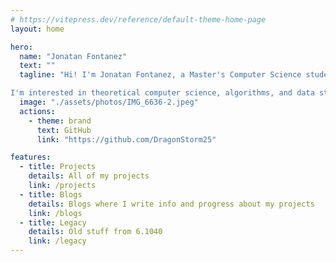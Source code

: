 ```yaml
---
# https://vitepress.dev/reference/default-theme-home-page
layout: home

hero:
  name: "Jonatan Fontanez"
  text: ""
  tagline: "Hi! I'm Jonatan Fontanez, a Master's Computer Science student at MIT. I have a Bachelor's in Science in Computer Science and Engineering from MIT, where I also minored in Mathematics and Philosophy.

I'm interested in theoretical computer science, algorithms, and data structures (most especially graph theory)."
  image: "./assets/photos/IMG_6636-2.jpeg"
  actions:
    - theme: brand
      text: GitHub
      link: "https://github.com/DragonStorm25"

features:
  - title: Projects
    details: All of my projects
    link: /projects
  - title: Blogs
    details: Blogs where I write info and progress about my projects
    link: /blogs
  - title: Legacy
    details: Old stuff from 6.1040
    link: /legacy
---
```

